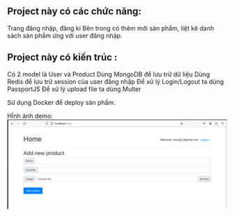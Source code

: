 ## Project này có các chức năng:

Trang đăng nhập, đăng kí
Bên trong có thêm mới sản phẩm, liệt kê danh sách sản phẩm ứng với user đăng nhập.

## Project này có kiến trúc :

Có 2 model là User và Product
Dùng MongoDB để lưu trữ dữ liệu
Dùng Redis để lưu trữ session của user đăng nhập
Để xử lý Login/Logout ta dùng PassportJS
Để xử lý upload file ta dùng Multer

Sử dụng Docker để deploy sản phẩm.

HÌnh ảnh demo:
![demo](image.png)
